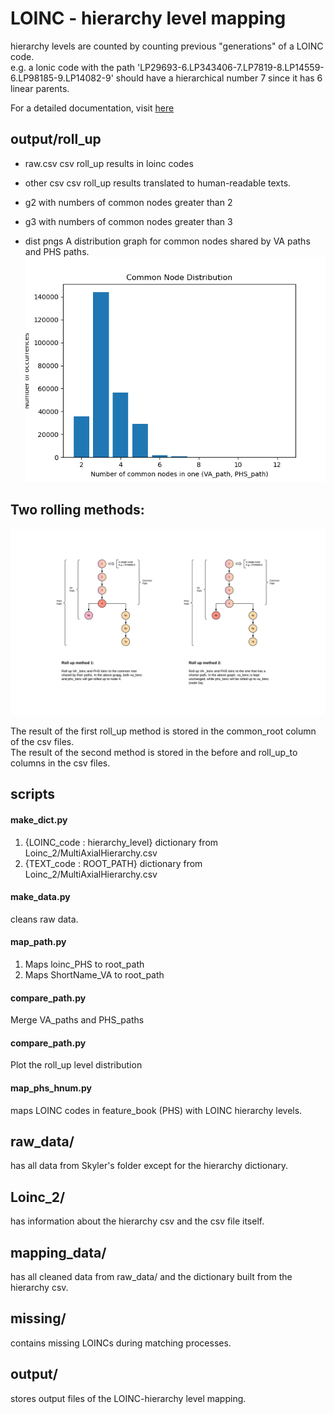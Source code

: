 # LOINC - hierarchy level mapping
hierarchy levels are counted by counting previous "generations" of a LOINC code.\
e.g. a lonic code with the path 'LP29693-6.LP343406-7.LP7819-8.LP14559-6.LP98185-9.LP14082-9' 
should have a hierarchical number 7 since it has 6 linear parents.

For a detailed documentation, visit [here](https://docs.google.com/document/d/1fMmjrmlKOHVhPnxR3My1TnL4azSzdA_7BSg7912uz2c/edit?usp=sharing)

## output/roll_up
- raw.csv
csv roll_up results in loinc codes

- other csv 
csv roll_up results translated to human-readable texts.

- g2
with numbers of common nodes greater than 2

- g3
with numbers of common nodes greater than 3

- dist pngs
A distribution graph for common nodes shared by VA paths and PHS paths.
![dist](output/common_node_dist.png)


## Two rolling methods:
![rollup](loinc.png)

The result of the first roll_up method is stored in the common_root column of the csv files.\
The result of the second method is stored in the before and roll_up_to columns in the csv files.

## scripts
#### make_dict.py
1. {LOINC_code : hierarchy_level} dictionary from Loinc_2/MultiAxialHierarchy.csv
2. {TEXT_code : ROOT_PATH} dictionary from Loinc_2/MultiAxialHierarchy.csv

#### make_data.py
cleans raw data.

#### map_path.py
1. Maps loinc_PHS to root_path
2. Maps ShortName_VA to root_path

#### compare_path.py
Merge VA_paths and PHS_paths

#### compare_path.py
Plot the roll_up level distribution

#### map_phs_hnum.py
maps LOINC codes in feature_book (PHS) with LOINC hierarchy levels.

## raw_data/ 
has all data from Skyler's folder except for the hierarchy dictionary.

## Loinc_2/
has information about the hierarchy csv and the csv file itself.

## mapping_data/
has all cleaned data from raw_data/ and the dictionary built from the hierarchy csv.

## missing/
contains missing LOINCs during matching processes.

## output/
stores output files of the LOINC-hierarchy level mapping.

